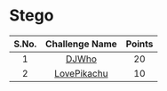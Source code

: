 # Stego

|S.No.| Challenge Name | Points |
|:---:|:--------------:|:------:|
|1|[DJWho](DJWho/)|20|
|2|[LovePikachu](LovePikachu/)|10|